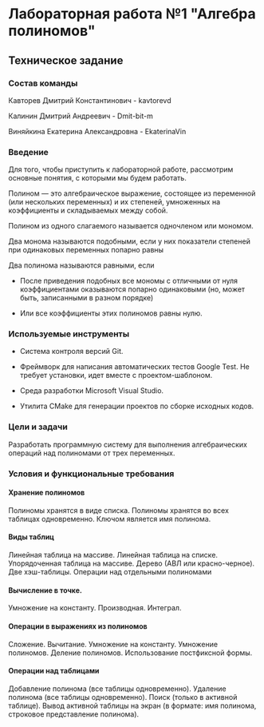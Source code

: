 # **Лабораторная работа №1 "Алгебра полиномов"**
## **Техническое задание**
### **Состав команды**
Кавторев Дмитрий Константинович - kavtorevd

Калинин Дмитрий Андреевич - Dmit-bit-m

Виняйкина Екатерина Александровна - EkaterinaVin
### **Введение**
Для того, чтобы приступить к лабораторной работе, рассмотрим основные понятия, с которыми мы будем работать.

Полином — это алгебраическое выражение, состоящее из переменной (или нескольких переменных) и их степеней, умноженных на коэффициенты и складываемых между собой.

Полином из одного слагаемого называется одночленом или мономом.

Два монома называются подобными, если у них показатели степеней при одинаковых переменных попарно равны

Два полинома называются равными, если

- После приведения подобных все мономы с отличными от нуля коэффициентами оказываются попарно одинаковыми (но, может быть, записанными в разном порядке)

- Или все коэффициенты этих полиномов равны нулю.

### **Используемые инструменты**
- Система контроля версий Git.

- Фреймворк для написания автоматических тестов Google Test. Не требует установки, идет вместе с проектом-шаблоном.

- Среда разработки Microsoft Visual Studio.

- Утилита CMake для генерации проектов по сборке исходных кодов.

### **Цели и задачи**
Разработать программную систему для выполнения алгебраических операций над полиномами от трех переменных.

### **Условия и функциональные требования**
#### **Хранение полиномов**

Полиномы хранятся в виде списка.
Полиномы хранятся во всех таблицах одновременно.
Ключом является имя полинома.
#### **Виды таблиц**

Линейная таблица на массиве.
Линейная таблица на списке.
Упорядоченная таблица на массиве.
Дерево (АВЛ или красно-черное).
Две хэш-таблицы.
Операции над отдельными полиномами

#### **Вычисление в точке.**
Умножение на константу.
Производная.
Интеграл.
#### **Операции в выражениях из полиномов**

Сложение.
Вычитание.
Умножение на константу.
Умножение полиномов.
Деление полиномов.
Использование постфиксной формы.
#### **Операции над таблицами**

Добавление полинома (все таблицы одновременно).
Удаление полинома (все таблицы одновременно).
Поиск (только в активной таблице).
Вывод активной таблицы на экран (в формате: имя полинома, строковое представление полинома).
